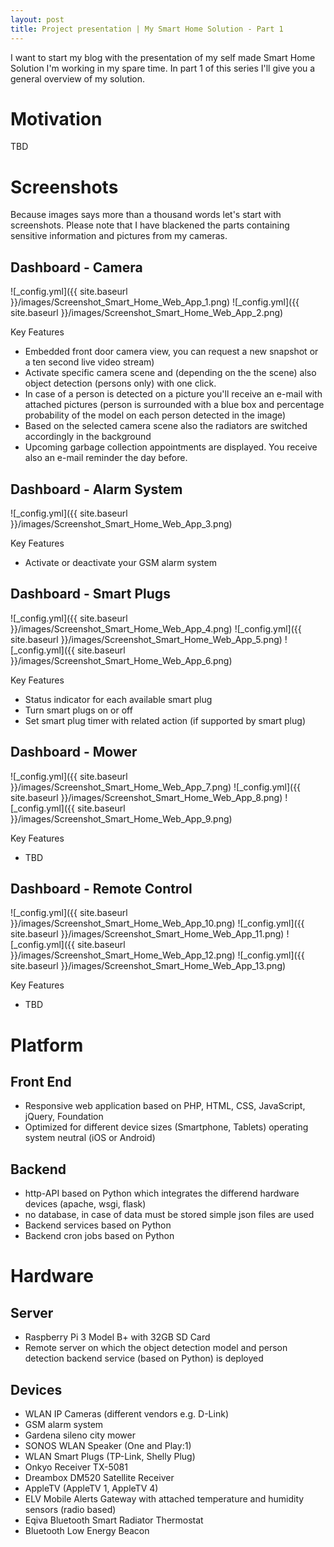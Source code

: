 ```yaml
---
layout: post
title: Project presentation | My Smart Home Solution - Part 1
---
```


I want to start my blog with the presentation of my self made Smart Home Solution I'm working in my spare time. In part 1 of this series I'll give you a general overview of my solution.

# Motivation
TBD

# Screenshots
Because images says more than a thousand words let's start with screenshots. 
Please note that I have blackened the parts containing sensitive information and pictures from my cameras.

## Dashboard - Camera

![_config.yml]({{ site.baseurl }}/images/Screenshot_Smart_Home_Web_App_1.png)
![_config.yml]({{ site.baseurl }}/images/Screenshot_Smart_Home_Web_App_2.png)

Key Features
- Embedded front door camera view, you can request a new snapshot or a ten second live video stream)
- Activate specific camera scene and (depending on the the scene) also object detection (persons only) with one click.
- In case of a person is detected on a picture you'll receive an e-mail with attached pictures (person is surrounded with a blue box and percentage probability of the model on each person detected in the image)
- Based on the selected camera scene also the radiators are switched accordingly in the background
- Upcoming garbage collection appointments are displayed. You receive also an e-mail reminder the day before.

## Dashboard - Alarm System

![_config.yml]({{ site.baseurl }}/images/Screenshot_Smart_Home_Web_App_3.png)

Key Features
- Activate or deactivate your GSM alarm system

## Dashboard - Smart Plugs

![_config.yml]({{ site.baseurl }}/images/Screenshot_Smart_Home_Web_App_4.png)
![_config.yml]({{ site.baseurl }}/images/Screenshot_Smart_Home_Web_App_5.png)
![_config.yml]({{ site.baseurl }}/images/Screenshot_Smart_Home_Web_App_6.png)

Key Features
- Status indicator for each available smart plug
- Turn smart plugs on or off
- Set smart plug timer with related action (if supported by smart plug)

## Dashboard - Mower

![_config.yml]({{ site.baseurl }}/images/Screenshot_Smart_Home_Web_App_7.png)
![_config.yml]({{ site.baseurl }}/images/Screenshot_Smart_Home_Web_App_8.png)
![_config.yml]({{ site.baseurl }}/images/Screenshot_Smart_Home_Web_App_9.png)

Key Features
- TBD

## Dashboard - Remote Control

![_config.yml]({{ site.baseurl }}/images/Screenshot_Smart_Home_Web_App_10.png)
![_config.yml]({{ site.baseurl }}/images/Screenshot_Smart_Home_Web_App_11.png)
![_config.yml]({{ site.baseurl }}/images/Screenshot_Smart_Home_Web_App_12.png)
![_config.yml]({{ site.baseurl }}/images/Screenshot_Smart_Home_Web_App_13.png)

Key Features
- TBD

# Platform
## Front End
- Responsive web application based on PHP, HTML, CSS, JavaScript, jQuery, Foundation
- Optimized for different device sizes (Smartphone, Tablets) operating system neutral (iOS or Android)

## Backend
- http-API based on Python which integrates the differend hardware devices (apache, wsgi, flask)
- no database, in case of data must be stored simple json files are used
- Backend services based on Python
- Backend cron jobs based on Python

# Hardware

## Server
- Raspberry Pi 3 Model B+ with 32GB SD Card
- Remote server on which the object detection model and person detection backend service (based on Python) is deployed

## Devices
- WLAN IP Cameras (different vendors e.g. D-Link)
- GSM alarm system
- Gardena sileno city mower
- SONOS WLAN Speaker (One and Play:1)
- WLAN Smart Plugs (TP-Link, Shelly Plug)
- Onkyo Receiver TX-5081
- Dreambox DM520 Satellite Receiver
- AppleTV (AppleTV 1, AppleTV 4)
- ELV Mobile Alerts Gateway with attached temperature and humidity sensors (radio based)
- Eqiva Bluetooth Smart Radiator Thermostat
- Bluetooth Low Energy Beacon
